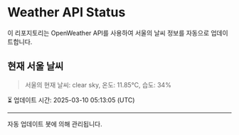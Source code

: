 
# Weather API Status

이 리포지토리는 OpenWeather API를 사용하여 서울의 날씨 정보를 자동으로 업데이트합니다.

## 현재 서울 날씨
> 서울의 현재 날씨: clear sky, 온도: 11.85°C, 습도: 34%

⏳ 업데이트 시간: 2025-03-10 05:13:05 (UTC)

---
자동 업데이트 봇에 의해 관리됩니다.

